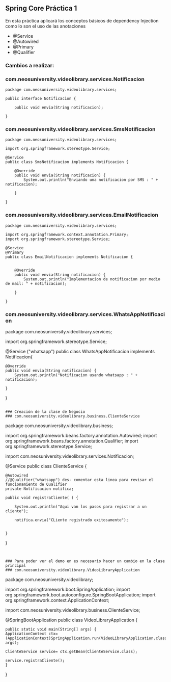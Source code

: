 ## Spring Core Práctica 1

En esta práctica aplicará los conceptos básicos de dependency Injection como lo son el uso de las anotaciones

* @Service
* @Autowired
* @Primary
* @Qualifier


### Cambios a realizar:
### com.neosuniversity.videolibrary.services.Notificacion
```
package com.neosuniversity.videolibrary.services;

public interface Notificacion {
	
	public void envia(String notificacion);

}
```

### com.neosuniversity.videolibrary.services.SmsNotificacion
```
package com.neosuniversity.videolibrary.services;

import org.springframework.stereotype.Service;

@Service
public class SmsNotificacion implements Notificacion {

	@Override
	public void envia(String notificacion) {
		System.out.println("Enviando una notificacion por SMS : " + notificacion);

	}

}
```

### com.neosuniversity.videolibrary.services.EmailNotificacion
```
package com.neosuniversity.videolibrary.services;

import org.springframework.context.annotation.Primary;
import org.springframework.stereotype.Service;

@Service
@Primary
public class EmailNotificacion implements Notificacion {
	

	@Override
	public void envia(String notificacion) {
		System.out.println("Implementacion de notificacion por medio de mail: " + notificacion);
		
	}

}

```

### com.neosuniversity.videolibrary.services.WhatsAppNotificacion
package com.neosuniversity.videolibrary.services;


import org.springframework.stereotype.Service;

@Service ("whatsapp")
public class WhatsAppNotificacion implements Notificacion{

	@Override
	public void envia(String notificacion) {
		System.out.println("Notificacion usando whatsapp : " + notificacion);
		
	}

}
```

### Creación de la clase de Negocio
### com.neosuniversity.videolibrary.business.ClienteService
```
package com.neosuniversity.videolibrary.business;

import org.springframework.beans.factory.annotation.Autowired;
import org.springframework.beans.factory.annotation.Qualifier;
import org.springframework.stereotype.Service;

import com.neosuniversity.videolibrary.services.Notificacion;

@Service
public class ClienteService {
	
	@Autowired
	//@Qualifier("whatsapp") des- comentar esta linea para revisar el funcionamiento de Qualifier
	private Notificacion notifica;
	
	public void registraCliente( ) {
		
		System.out.println("Aqui van los pasos para registrar a un cliente");
		
		notifica.envia("CLiente registrado exitosamente");
		
	
	}
	

}
```


### Para poder ver el demo en es necesario hacer un cambio en la clase principal
### com.neosuniversity.videolibrary.VideoLibraryApplication

```
package com.neosuniversity.videolibrary;


import org.springframework.boot.SpringApplication;
import org.springframework.boot.autoconfigure.SpringBootApplication;
import org.springframework.context.ApplicationContext;

import com.neosuniversity.videolibrary.business.ClienteService;

@SpringBootApplication
public class VideoLibraryApplication {

	public static void main(String[] args) {
	ApplicationContext ctx= (ApplicationContext)SpringApplication.run(VideoLibraryApplication.class, args);
	
	ClienteService service= ctx.getBean(ClienteService.class);
	
	service.registraCliente();
	}

}
```